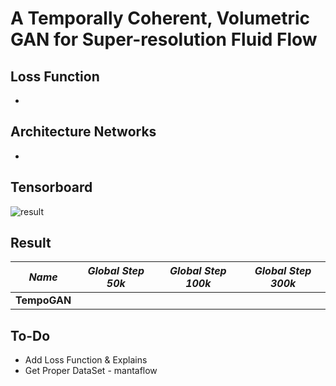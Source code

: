 # A Temporally Coherent, Volumetric GAN for Super-resolution Fluid Flow

## Loss Function

* 
## Architecture Networks

* 
## Tensorboard

![result](https://github.com/kozistr/Awesome-GANs/blob/master/TempoGAN/tempogan_tb.png)

## Result

*Name* | *Global Step 50k* | *Global Step 100k* | *Global Step 300k*
:---: | :---: | :---: | :---:
**TempoGAN**     | 

## To-Do
* Add Loss Function & Explains
* Get Proper DataSet - mantaflow